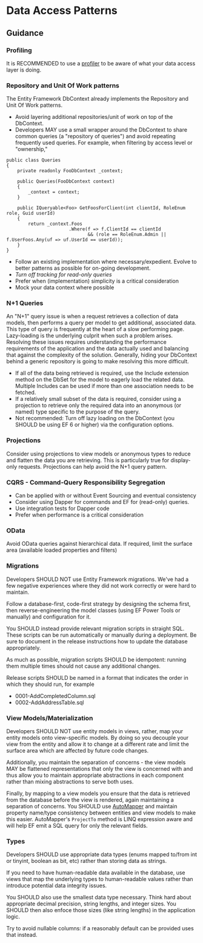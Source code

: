 # Data Access Patterns

## Guidance

### Profiling

It is RECOMMENDED to use a [profiler](Profiling.md) to be aware of what your
data access layer is doing.

### Repository and Unit Of Work patterns

The Entity Framework DbContext already implements the Repository and Unit Of
Work patterns.

* Avoid layering additional repositories/unit of work on top of the DbContext.
* Developers MAY use a small wrapper around the DbContext to share common
  queries (a "repository of queries") and avoid repeating frequently used
  queries. For example, when filtering by access level or "ownership,"

```
public class Queries
{
    private readonly FooDbContext _context;

    public Queries(FooDbContext context)
    {
        _context = context;
    }

    public IQueryable<Foo> GetFoosForClient(int clientId, RoleEnum role, Guid userId)
    {
        return _context.Foos
                       .Where(f => f.ClientId == clientId
                              && (role == RoleEnum.Admin || f.UserFoos.Any(uf => uf.UserId == userId));
    }
}
```

* Follow an existing implementation where necessary/expedient. Evolve to better
  patterns as possible for on-going development.
* *Turn off tracking for read-only queries*
* Prefer when (implementation) simplicity is a critical consideration
* Mock your data context where possible

### N+1 Queries

An "N+1" query issue is when a request retrieves a collection of data models,
then performs a query per model to get additional, associated data.  This type
of query is frequently at the heart of a slow performing page.  Lazy-loading is
the underlying culprit when such a problem arises. Resolving these issues
requires understanding the performance requirements of the application and the
data actually used and balancing that against the complexity of the solution.
Generally, hiding your DbContext behind a generic repository is going to make
resolving this more difficult.

* If all of the data being retrieved is required, use the Include extension
  method on the DbSet for the model to eagerly load the related data.  Multiple
  Includes can be used if more than one association needs to be fetched.
* If a relatively small subset of the data is required, consider using a
  projection to retrieve only the required data into an anonymous (or named)
  type specific to the purpose of the query.
* Not recommended: Turn off lazy loading on the DbContext (you SHOULD be using
  EF 6 or higher) via the configuration options.

### Projections

Consider using projections to view models or anonymous types to reduce and
flatten the data you are retrieving. This is particularly true for display-only
requests. Projections can help avoid the N+1 query pattern.

### CQRS - Command-Query Responsibility Segregation

* Can be applied with or without Event Sourcing and eventual consistency
* Consider using Dapper for commands and EF for (read-only) queries.
* Use integration tests for Dapper code
* Prefer when performance is a critical consideration

### OData

Avoid OData queries against hierarchical data. If required, limit the surface
area (available loaded properties and filters)

### Migrations

Developers SHOULD NOT use Entity Framework migrations. We've had a few negative
experiences where they did not work correctly or were hard to maintain.

Follow a database-first, code-first strategy by designing the schema first, then
reverse-engineering the model classes (using EF Power Tools or manually) and
configuration for it.

You SHOULD instead provide relevant migration scripts in straight SQL. These
scripts can be run automatically or manually during a deployment. Be sure to
document in the release instructions how to update the database appropriately.

As much as possible, migration scripts SHOULD be idempotent: running them
multiple times should not cause any additional changes.

Release scripts SHOULD be named in a format that indicates the order in which
they should run, for example

* 0001-AddCompletedColumn.sql
* 0002-AddAddressTable.sql

### View Models/Materialization

Developers SHOULD NOT use entity models in views, rather, map your entity models
onto view-specific models.  By doing so you decouple your view from the entity
and allow it to change at a different rate and limit the surface area which are
affected by future code changes.

Additionally, you maintain the separation of concerns - the view models MAY be
flattened representations that only the view is concerned with and thus allow
you to maintain appropriate abstractions in each component rather than mixing
abstractions to serve both uses.

Finally, by mapping to a view models you ensure that the data is retrieved from
the database before the view is rendered, again maintaining a separation of
concerns. You SHOULD use [AutoMapper](http://automapper.org/) and maintain
property name/type consistency between entities and view models to make this
easier. AutoMapper's `ProjectTo` method is LINQ expression aware and will help EF
emit a SQL query for only the relevant fields.

### Types

Developers SHOULD use appropriate data types (enums mapped to/from int or
tinyint, boolean as bit, etc) rather than storing data as strings.

If you need to have human-readable data available in the database, use views
that map the underlying types to human-readable values rather than introduce
potential data integrity issues.

You SHOULD also use the smallest data type necessary. Think hard about
appropriate decimal precision, string lengths, and integer sizes. You SHOULD
then also enfoce those sizes (like string lengths) in the application logic.

Try to avoid nullable columns: if a reasonably default can be provided uses that
instead.